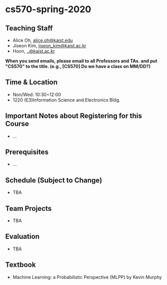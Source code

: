 # cs570-spring-2020

## Teaching Staff

- Alice Oh, alice.oh@kaist.edu
- Jiseon Kim, jiseon_kim@kaist.ac.kr
- Hoon, ..@kaist.ac.kr

**When you send emails, please email to all Professors and TAs. and put "CS570" to the title. (e.g., [CS570] Do we have a class on MM/DD?)**

## Time & Location
- Non/Wed: 10:30~12:00
- 1220 (E3)Information Science and Electronics Bldg.

## Important Notes about Registering for this Course

- ...

## Prerequisites  

- ...
## Schedule (Subject to Change)

- TBA

## Team Projects

- TBA

## Evaluation

- TBA

## Textbook

- Machine Learning: a Probabilistic Perspective (MLPP) by Kevin Murphy

